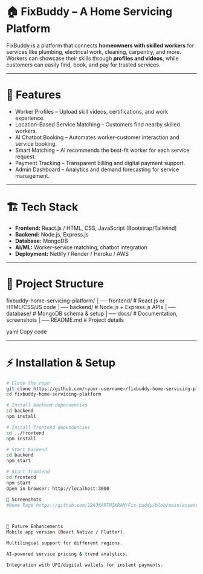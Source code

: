 # 🏠 FixBuddy – A Home Servicing Platform  

FixBuddy is a platform that connects **homeowners with skilled workers** for services like plumbing, electrical work, cleaning, carpentry, and more. Workers can showcase their skills through **profiles and videos**, while customers can easily find, book, and pay for trusted services.  

---

# 🚀 Features  
- Worker Profiles – Upload skill videos, certifications, and work experience.  
- Location-Based Service Matching – Customers find nearby skilled workers.  
- AI Chatbot Booking – Automates worker-customer interaction and service booking.  
- Smart Matching – AI recommends the best-fit worker for each service request.  
- Payment Tracking – Transparent billing and digital payment support.  
- Admin Dashboard – Analytics and demand forecasting for service management.  

---

# 🏗️ Tech Stack  
- **Frontend:** React.js / HTML, CSS, JavaScript (Bootstrap/Tailwind)  
- **Backend:** Node.js, Express.js  
- **Database:** MongoDB  
- **AI/ML:** Worker-service matching, chatbot integration  
- **Deployment:** Netlify / Render / Heroku / AWS  

---

# 📂 Project Structure  
fixbuddy-home-servicing-platform/
│── frontend/ # React.js or HTML/CSS/JS code
│── backend/ # Node.js + Express.js APIs
│── database/ # MongoDB schema & setup
│── docs/ # Documentation, screenshots
│── README.md # Project details

yaml
Copy code

---

# ⚡ Installation & Setup  
```bash
# Clone the repo
git clone https://github.com/<your-username>/fixbuddy-home-servicing-platform.git
cd fixbuddy-home-servicing-platform

# Install backend dependencies
cd backend
npm install

# Install frontend dependencies
cd ../frontend
npm install

# Start backend
cd backend
npm start

# Start frontend
cd frontend
npm start
Open in browser: http://localhost:3000

📸 Screenshots
#Home Page https://github.com/1243KARTHIKRAM/Fix-buddy/blob/main/assets/Screenshot%202025-09-22%20231212.png



🔮 Future Enhancements
Mobile app version (React Native / Flutter).

Multilingual support for different regions.

AI-powered service pricing & trend analytics.

Integration with UPI/digital wallets for instant payments.
